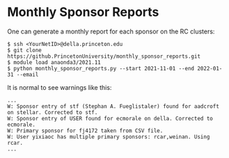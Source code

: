 # Monthly Sponsor Reports

One can generate a monthly report for each sponsor on the RC clusters:

```
$ ssh <YourNetID>@della.princeton.edu
$ git clone https://github.PrincetonUniversity/monthly_sponsor_reports.git
$ module load anaonda3/2021.11
$ python monthly_sponsor_reports.py --start 2021-11-01 --end 2022-01-31 --email
```

It is normal to see warnings like this:

```
...
W: Sponsor entry of stf (Stephan A. Fueglistaler) found for aadcroft on stellar. Corrected to stf.
W: Sponsor entry of USER found for ecmorale on della. Corrected to ecmorale.
W: Primary sponsor for fj4172 taken from CSV file.
W: User yixiaoc has multiple primary sponsors: rcar,weinan. Using rcar.
...
```

